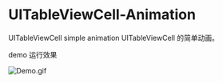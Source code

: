# UITableViewCell-Animation
UITableViewCell simple animation UITableViewCell 的简单动画。


demo 运行效果

![Demo.gif](https://github.com/zssr/UITableViewCell-Animation/demo.gif)

